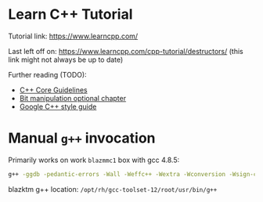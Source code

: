 # Learn C++ Tutorial

Tutorial link: <https://www.learncpp.com/>

Last left off on: <https://www.learncpp.com/cpp-tutorial/destructors/> (this link might not always be up to date)

Further reading (TODO):

- [C++ Core Guidelines](https://github.com/isocpp/CppCoreGuidelines/blob/master/CppCoreGuidelines.md)
- [Bit manipulation optional chapter](https://www.learncpp.com/cpp-tutorial/bit-flags-and-bit-manipulation-via-stdbitset/)
- [Google C++ style guide](https://google.github.io/styleguide/cppguide.html)

# Manual `g++` invocation

Primarily works on work `blazmmc1` box with gcc 4.8.5:

```sh
g++ -ggdb -pedantic-errors -Wall -Weffc++ -Wextra -Wconversion -Wsign-conversion -Werror -std=c++11 main.cpp -o main.out
```

blazktm g++ location: `/opt/rh/gcc-toolset-12/root/usr/bin/g++`
